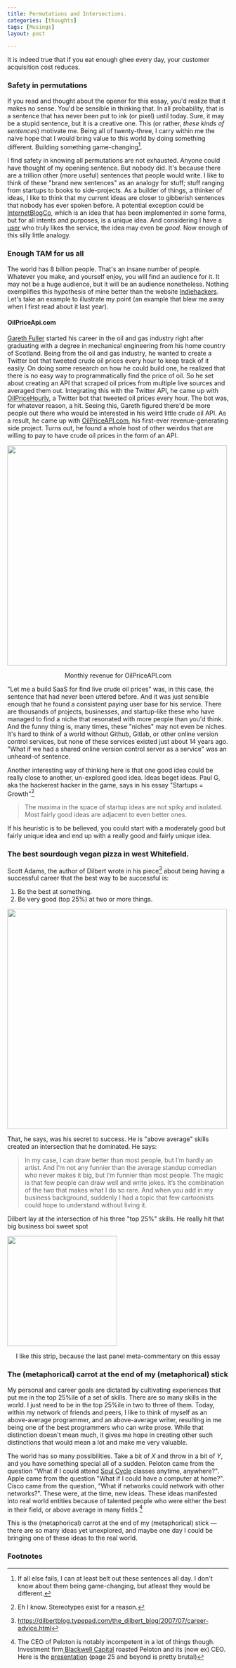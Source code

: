 ```yaml
---
title: Permutations and Intersections.
categories: [thoughts]
tags: [Musings]
layout: post

---
```


It is indeed true that if you eat enough ghee every day, your customer acquisition cost reduces.

### Safety in permutations

If you read and thought about the opener for this essay, you'd realize that it makes no sense. You'd be sensible in thinking that. In all probability, that is a sentence that has never been put to ink (or pixel) until today. Sure, it may be a stupid sentence, but it is a creative one. This (or rather, *these kinds of sentences*) motivate me. Being all of twenty-three, I carry within me the naive hope that I would bring value to this world by doing something different. Building something game-changing[^1]. 

I find safety in knowing all permutations are not exhausted. Anyone could have thought of my opening sentence. But nobody did. It's because there are a trillion other (more useful) sentences that people would write. I like to think of these "brand new sentences" as an analogy for stuff; stuff ranging from startups to books to side-projects. As a builder of things, a thinker of ideas, I like to think that my current ideas  are closer to gibberish sentences that nobody has ever spoken before. A potential exception could be [InternetBlogCo](https://internetblog.co/), which is an idea that has been implemented in some forms, but for all intents and purposes, is a unique idea. And considering I have a [user](https://internetblog.co/atharva/) who truly likes the service, the idea may even be _good_. Now enough of this silly little analogy.

### Enough TAM for us all

The world has 8 billion people. That's an insane number of people. Whatever you make, and yourself enjoy, you will find an audience for it. It may not be a huge audience, but it will be an audience nonetheless. Nothing exemplifies this hypothesis of mine better than the website [Indiehackers](https://www.indiehackers.com/). Let's take an example to illustrate my point (an example that blew me away when I first read about it last year).

#### OilPriceApi.com

[Gareth Fuller](https://twitter.com/garethafuller) started his career in the oil and gas industry right after graduating with a degree in mechanical engineering from his home country of Scotland. Being from the oil and gas industry, he wanted to create a Twitter bot that tweeted crude oil prices every hour to keep track of it easily. On doing some research on how he could build one, he realized that there is no easy way to programmatically find the price of oil. So he set about creating an API that scraped oil prices from multiple live sources and averaged them out. Integrating this with the Twitter API, he came up with [OilPriceHourly](https://twitter.com/oilpricehourly), a Twitter bot that tweeted oil prices every hour. The bot was, for whatever reason, a hit. Seeing this, Gareth figured there'd be more people out there who would be interested in his weird little crude oil API. As a result, he came up with [OilPriceAPI.com](https://www.oilpriceapi.com/), his first-ever revenue-generating side project. Turns out, he found a whole host of other weirdos that are willing to pay to have crude oil prices in the form of an API. 

<img src="https://i.imgur.com/LwGNcGo.png" height="500">

<p style="text-align:center"> Monthly revenue for OilPriceAPI.com </p>

"Let me a build SaaS for find live crude oil prices" was, in this case, the sentence that had never been uttered before. And it was just sensible enough that he found a consistent paying user base for his service. 
There are thousands of projects, businesses, and startup-like these who have managed to find a niche that resonated with more people than you'd think. And the funny thing is, many times, these "niches" may not even be niches. It's hard to think of a world without Github, Gitlab, or other online version control services, but none of these services existed just about 14 years ago. "What if we had a shared online version control server as a service" was an unheard-of sentence.

Another interesting way of thinking here is that one good idea could be really close to another, un-explored good idea. Ideas beget ideas. Paul G, aka the hackerest hacker in the game, says in his essay "Startups = Growth"[^4]

> The maxima in the space of startup ideas are not spiky and isolated. Most fairly good ideas are adjacent to even better ones.

If his heuristic is to be believed, you could start with a moderately good but fairly unique idea and end up with a really good and fairly unique idea. 

### The best sourdough vegan pizza in west Whitefield. 

Scott Adams, the author of Dilbert wrote in his piece[^2] about being having a successful career that the best way to be successful is:

1. Be the best at something.
2. Be very good (top 25%) at two or more things.

<img src="https://i.imgur.com/NMWNlkD.png" height="500">

That, he says, was his secret to success. He is "above average" skills created an intersection that he dominated. He says:

>  In my case, I can draw better than most people, but I’m hardly an artist. And I’m not any funnier than the average standup comedian who never makes it big, but I’m funnier than most people. The magic is that few people can draw well and write jokes. It’s the combination of the two that makes what I do so rare. And when you add in my business background, suddenly I had a topic that few cartoonists could hope to understand without living it.

Dilbert lay at the intersection of his three "top 25%" skills. He really hit that big business boi sweet spot

<img src="https://i.imgur.com/HEgbeFV.png" height="250">

<p style="text-align:center"> I like this strip, because the last panel meta-commentary on this essay </p>

### The (metaphorical) carrot at the end of my (metaphorical) stick

My personal and career goals are dictated by cultivating experiences that put me in the top 25%ile of a set of skills. There are so many skills in the world. I just need to be in the top 25%ile in two to three of them. Today, within my network of friends and peers, I like to think of myself as an above-average programmer, and an above-average writer, resulting in me being one of the best programmers who can write prose. While that distinction doesn't mean much, it gives me hope in creating other such distinctions that would mean a lot and make me very valuable.

The world has so many possibilities. Take a bit of *X* and throw in a bit of *Y*, and you have something special all of a sudden. Peloton came from the question "What if I could attend [Soul Cycle](https://en.wikipedia.org/wiki/SoulCycle) classes anytime, anywhere?". Apple came from the question "What if I could have a computer at home?". Cisco came from the question, "What if networks could network with other networks?". These were, at the time, new ideas. These ideas manifested into real world entities because of talented people who were either the best in their field, or above average in many fields [^3]

This is the (metaphorical) carrot at the end of my (metaphorical) stick — there are so many ideas yet unexplored, and maybe one day I could be bringing one of these ideas to the real world.

### Footnotes

[^1]:If all else fails, I can at least belt out these sentences all day. I don't know about them being game-changing, but atleast they would be different. 
[^2]: https://dilbertblog.typepad.com/the_dilbert_blog/2007/07/career-advice.html
[^3]: The CEO of Peloton is notably incompetent in a lot of things though. Investment firm[ Blackwell Capital](https://www.blackwellscap.com/) roasted Peloton and its (now ex) CEO. Here is the [presentation](https://www.blackwellscap.com/wp-content/uploads/2022/02/BW_Peloton_Presentation_Feb072022.pdf) (page 25 and beyond is pretty brutal)
[^4]: Eh I know. Stereotypes exist for a reason.